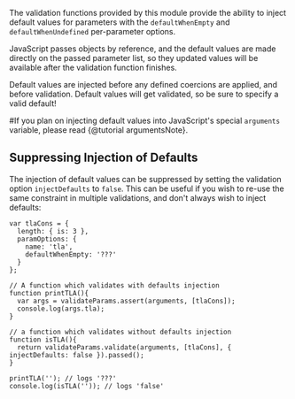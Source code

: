 The validation functions provided by this module provide the ability to inject
default values for parameters with the `defaultWhenEmpty` and
`defaultWhenUndefined` per-parameter options.

JavaScript passes objects by reference, and the default values are made directly
on the passed parameter list, so they updated values will be available after
the validation function finishes.

Default values are injected before any defined coercions are applied, and before
validation. Default values will get validated, so be sure to specify a valid
default!

#If you plan on injecting default values into JavaScript's special `arguments`
variable, please read {@tutorial argumentsNote}.

## Suppressing Injection of Defaults

The injection of default values can be suppressed by setting the validation
option `injectDefaults` to `false`. This can be useful if you wish to re-use
the same constraint in multiple validations, and don't always wish to inject
defaults:

```
var tlaCons = {
  length: { is: 3 },
  paramOptions: {
    name: 'tla',
    defaultWhenEmpty: '???'
  }
};

// A function which validates with defaults injection
function printTLA(){
  var args = validateParams.assert(arguments, [tlaCons]);
  console.log(args.tla);
}

// a function which validates without defaults injection
function isTLA(){
  return validateParams.validate(arguments, [tlaCons], { injectDefaults: false }).passed();
}

printTLA(''); // logs '???'
console.log(isTLA('')); // logs 'false' 
```
